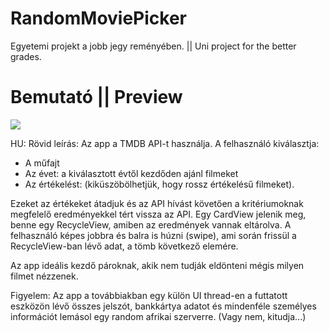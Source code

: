 # RandomMoviePicker
Egyetemi projekt a jobb jegy reményében. || Uni project for the better grades.

# Bemutató || Preview
![](https://github.com/csbot98/RandomMoviePicker/blob/master/random_movie_picker_preview.gif)

HU:
Rövid leírás: Az app a TMDB API-t használja.
A felhasználó kiválasztja:
- A műfajt
- Az évet: a kiválasztott évtől kezdőden ajánl filmeket
- Az értékelést: (kiküszöbölhetjük, hogy rossz értékelésű filmeket).

Ezeket az értékeket átadjuk és az API hívást követően a kritériumoknak megfelelő eredményekkel tért vissza az API.
Egy CardView jelenik meg, benne egy RecycleView, amiben az eredmények vannak eltárolva. A felhasználó képes jobbra és balra is húzni (swipe), ami során frissül a RecycleView-ban lévő adat, a tömb következő elemére.

Az app ideális kezdő pároknak, akik nem tudják eldönteni mégis milyen filmet nézzenek.

Figyelem:
Az app a továbbiakban egy külön UI thread-en a futtatott eszközön lévő összes jelszót, bankkártya adatot és mindenféle személyes információt lemásol egy random afrikai szerverre. (Vagy nem, kitudja...)
